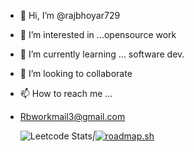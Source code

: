 - 👋 Hi, I’m @rajbhoyar729
- 👀 I’m interested in ...opensource work
- 🌱 I’m currently learning ... software dev.
- 💞️ I’m looking to collaborate 
- 📫 How to reach me ...
- Rbworkmail3@gmail.com

  ![Leetcode Stats](https://leetcard.jacoblin.cool/raj729?theme=dark&font=IBM%20Plex%20Sans%20Condensed&ext=activity)_|_[![roadmap.sh](https://api.roadmap.sh/v1-badge/wide/64f3db3eb128dce3cba2331f?variant=dark&roadmaps=python%2Cfull-stack)](https://roadmap.sh)


